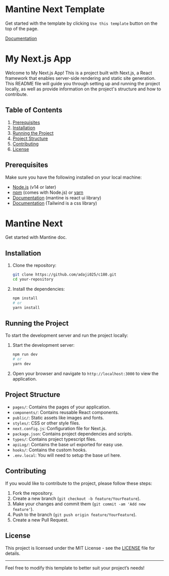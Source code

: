 # Mantine Next Template

Get started with the template by clicking `Use this template` button on the top of the page.

[Documentation](https://mantine.dev/guides/next/)

# My Next.js App

Welcome to My Next.js App! This is a project built with Next.js, a React framework that enables server-side rendering and static site generation. This README file will guide you through setting up and running the project locally, as well as provide information on the project's structure and how to contribute.

## Table of Contents

1. [Prerequisites](#prerequisites)
2. [Installation](#installation)
3. [Running the Project](#running-the-project)
4. [Project Structure](#project-structure)
5. [Contributing](#contributing)
6. [License](#license)

## Prerequisites

Make sure you have the following installed on your local machine:

- [Node.js](https://nodejs.org/) (v14 or later)
- [npm](https://www.npmjs.com/) (comes with Node.js) or [yarn](https://yarnpkg.com/)
- [Documentation](https://mantine.dev) (mantine is  react ui library)
- [Documentation](https://tailwindcss.com/docs/guides/nextjs) (Tailwind is a css library)

# Mantine Next

Get started with Mantine doc.

## Installation

1. Clone the repository:

   ```bash
   git clone https://github.com/adaji025/c180.git
   cd your-repository
   ```

2. Install the dependencies:

   ```bash
   npm install
   # or
   yarn install
   ```

## Running the Project

To start the development server and run the project locally:

1. Start the development server:

   ```bash
   npm run dev
   # or
   yarn dev
   ```

2. Open your browser and navigate to `http://localhost:3000` to view the application.

## Project Structure

- `pages/`: Contains the pages of your application.
- `components/`: Contains reusable React components.
- `public/`: Static assets like images and fonts.
- `styles/`: CSS or other style files.
- `next.config.js`: Configuration file for Next.js.
- `package.json`: Contains project dependencies and scripts.
- `types/`: Contains project typescript files.
- `apiLog/`: Contains the base url exported for easy use.
- `hooks/`: Contains the custom hooks.
- `.env.local`: You will need to setup the base url here.

## Contributing

If you would like to contribute to the project, please follow these steps:

1. Fork the repository.
2. Create a new branch (`git checkout -b feature/YourFeature`).
3. Make your changes and commit them (`git commit -am 'Add new feature'`).
4. Push to the branch (`git push origin feature/YourFeature`).
5. Create a new Pull Request.

## License

This project is licensed under the MIT License - see the [LICENSE](LICENSE) file for details.

---

Feel free to modify this template to better suit your project’s needs!
